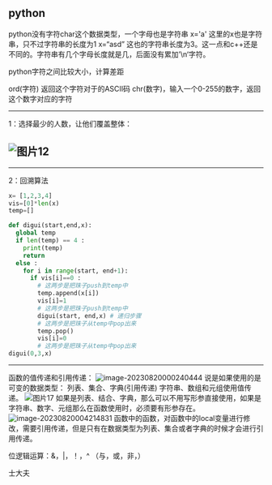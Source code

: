 python
--------------------------

python没有字符char这个数据类型，一个字母也是字符串
x='a' 这里的x也是字符串，只不过字符串的长度为1
x=“asd” 这也的字符串长度为3。这一点和c++还是不同的。字符串有几个字母长度就是几，后面没有累加’\n‘字符。

python字符之间比较大小，计算差距

ord(字符) 返回这个字符对于的ASCII码
chr(数字)，输入一个0-255的数字，返回这个数字对应的字符

---------------

1：选择最少的人数，让他们覆盖整体：

![图片12](E:\images\图片12.png)
------------

--------------

2：回溯算法

```python
x= [1,2,3,4]
vis=[0]*len(x)
temp=[]

def digui(start,end,x):
  global temp
  if len(temp) == 4 : 
    print(temp)
    return 
  else :
    for i in range(start, end+1):
      if vis[i]==0 :
        # 这两步是把珠子push到temp中
        temp.append(x[i])
        vis[i]=1
        # 这两步是把珠子push到temp中
        digui(start, end,x) # 递归步骤
        # 这两步是把珠子从temp中pop出来
        temp.pop()
        vis[i]=0     
		# 这两步是把珠子从temp中pop出来
digui(0,3,x)
```

--------

函数的值传递和引用传递：
![image-20230820000240444](C:\Users\Bowen\AppData\Roaming\Typora\typora-user-images\image-20230820000240444.png)
说是如果使用的是可变的数据类型： 列表、集合、字典(引用传递)
字符串、数组和元组使用值传递。
![图片17](E:\images\图片17.png)
如果是列表、结合、字典，那么可以不用写形参直接使用，如果是字符串、数字、元组那么在函数使用时，必须要有形参存在。
![image-20230820004214831](C:\Users\Bowen\AppData\Roaming\Typora\typora-user-images\image-20230820004214831.png)
函数中的函数，对函数中的local变量进行修改，需要引用传递，但是只有在数据类型为列表、集合或者字典的时候才会进行引用传递。

位逻辑运算：&，|，！，^ （与，或，非，）

士大夫